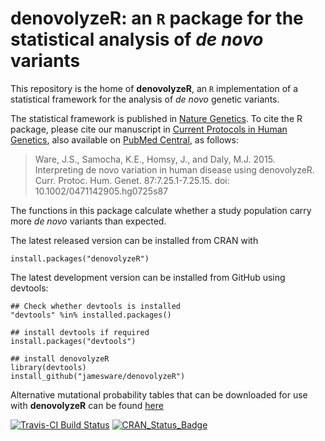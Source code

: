 <!-- README.md is generated from README.Rmd. Please edit that file -->



**denovolyzeR**: an `R` package for the statistical analysis of *de novo* variants
==================================================================================

This repository is the home of **denovolyzeR**, an `R` implementation of a statistical framework for the analysis of *de novo* genetic variants.

The statistical framework is published in [Nature Genetics](http://www.nature.com/doifinder/10.1038/ng.3050).
To cite the R package, please cite our manuscript in [Current Protocols in Human Genetics](http://onlinelibrary.wiley.com/doi/10.1002/0471142905.hg0725s87/abstract), also available on [PubMed Central](http://www.ncbi.nlm.nih.gov/pmc/articles/PMC4606471/), as follows:

> Ware, J.S., Samocha, K.E., Homsy, J., and Daly, M.J. 2015. Interpreting de novo variation in human disease using denovolyzeR. Curr. Protoc. Hum. Genet. 87:7.25.1-7.25.15. doi: 10.1002/0471142905.hg0725s87

The functions in this package calculate whether a study population carry more *de novo* variants than expected.

The latest released version can be installed from CRAN with

``` {.r}
install.packages("denovolyzeR")
```

The latest development version can be installed from GitHub using devtools:

``` {.r}
## Check whether devtools is installed
"devtools" %in% installed.packages()

## install devtools if required
install.packages("devtools")

## install denovolyzeR
library(devtools)
install_github("jamesware/denovolyzeR")
```

Alternative mutational probability tables that can be downloaded for use with **denovolyzeR** can be found [here](/alternativeProbabilityTables/)

[![Travis-CI Build Status](https://travis-ci.org/jamesware/denovolyzeR.png?branch=master)](https://travis-ci.org/jamesware/denovolyzeR)
[![CRAN\_Status\_Badge](http://www.r-pkg.org/badges/version/denovolyzeR)](http://cran.r-project.org/package=denovolyzeR)
